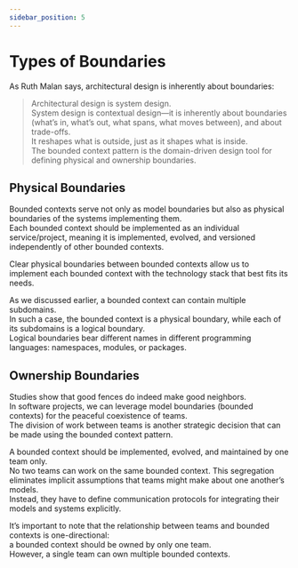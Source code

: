 ```yaml
---
sidebar_position: 5
---
```


# Types of Boundaries

As Ruth Malan says, architectural design is inherently about boundaries:

> Architectural design is system design.  
> System design is contextual design—it is inherently about boundaries (what’s in, what’s out, what spans, what moves between), and about trade-offs.  
> It reshapes what is outside, just as it shapes what is inside.  
> The bounded context pattern is the domain-driven design tool for defining physical and ownership boundaries.

## Physical Boundaries

Bounded contexts serve not only as model boundaries but also as physical boundaries of the systems implementing them.  
Each bounded context should be implemented as an individual service/project, meaning it is implemented, evolved, and versioned independently of other bounded contexts.

Clear physical boundaries between bounded contexts allow us to implement each bounded context with the technology stack that best fits its needs.

As we discussed earlier, a bounded context can contain multiple subdomains.  
In such a case, the bounded context is a physical boundary, while each of its subdomains is a logical boundary.  
Logical boundaries bear different names in different programming languages: namespaces, modules, or packages.

## Ownership Boundaries

Studies show that good fences do indeed make good neighbors.  
In software projects, we can leverage model boundaries (bounded contexts) for the peaceful coexistence of teams.  
The division of work between teams is another strategic decision that can be made using the bounded context pattern.

A bounded context should be implemented, evolved, and maintained by one team only.  
No two teams can work on the same bounded context. This segregation eliminates implicit assumptions that teams might make about one another’s models.  
Instead, they have to define communication protocols for integrating their models and systems explicitly.

It’s important to note that the relationship between teams and bounded contexts is one-directional:  
a bounded context should be owned by only one team.  
However, a single team can own multiple bounded contexts.
